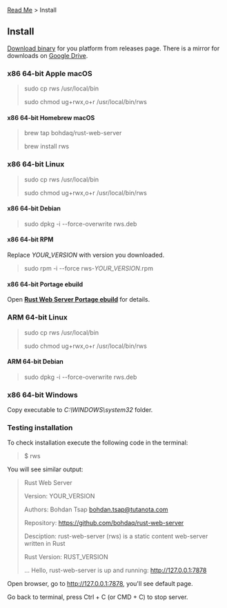 [Read Me](README.md) > Install

## Install
[Download binary](https://github.com/bohdaq/rust-web-server/releases) for you platform from releases page.
There is a mirror for downloads on [Google Drive](https://drive.google.com/drive/folders/13iSR3VxmfFvZgOZ0LddP_EJp7GJ-lQd8?usp=sharing).
### x86 64-bit Apple macOS
> sudo cp rws /usr/local/bin
>
> sudo chmod ug+rwx,o+r /usr/local/bin/rws
#### x86 64-bit Homebrew macOS
> brew tap bohdaq/rust-web-server
>
> brew install rws

### x86 64-bit Linux
> sudo cp rws /usr/local/bin
>
> sudo chmod ug+rwx,o+r /usr/local/bin/rws
#### x86 64-bit Debian
> sudo dpkg -i --force-overwrite rws.deb
#### x86 64-bit RPM
Replace _YOUR_VERSION_ with version you downloaded.
> sudo rpm -i --force rws-_YOUR_VERSION_.rpm
#### x86 64-bit Portage ebuild
Open **[Rust Web Server Portage ebuild](https://github.com/bohdaq/rws-gentoo-ebuild)** for details.

### ARM 64-bit Linux
> sudo cp rws /usr/local/bin
>
> sudo chmod ug+rwx,o+r /usr/local/bin/rws
#### ARM 64-bit Debian
> sudo dpkg -i --force-overwrite rws.deb

### x86 64-bit Windows
Copy executable to _C:\WINDOWS\system32_ folder.


### Testing installation
To check installation execute the following code in the terminal:

> $ rws

You will see similar output:

> Rust Web Server
>
> Version:       YOUR_VERSION
>
> Authors:       Bohdan Tsap <bohdan.tsap@tutanota.com>
>
> Repository:    https://github.com/bohdaq/rust-web-server
>
> Desciption:    rust-web-server (rws) is a static content web-server written in Rust
>
> Rust Version:  RUST_VERSION
> 
> ...
> Hello, rust-web-server is up and running: http://127.0.0.1:7878


Open browser, go to http://127.0.0.1:7878, you'll see default page.

Go back to terminal, press Ctrl + C (or CMD + C) to stop server.